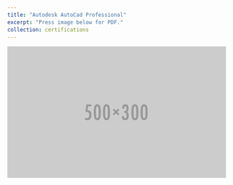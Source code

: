 ```yaml
---
title: "Autodesk AutoCad Professional"
excerpt: "Press image below for PDF."
collection: certifications
---
```

[![cert1](/images/500x300.png "Press image for link")](https://javiersc1.github.io/files/ssc.pdf)
